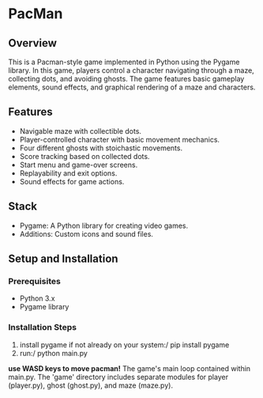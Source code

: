 # PacMan 

## Overview
This is a Pacman-style game implemented in Python using the Pygame library. 
In this game, players control a character navigating through a maze, collecting dots, and avoiding ghosts. 
The game features basic gameplay elements, sound effects, and graphical rendering of a maze and characters.

## Features
- Navigable maze with collectible dots.
- Player-controlled character with basic movement mechanics.
- Four different ghosts with stoichastic movements.
- Score tracking based on collected dots.
- Start menu and game-over screens.
- Replayability and exit options.
- Sound effects for game actions.

## Stack
- Pygame: A Python library for creating video games.
- Additions: Custom icons and sound files.

## Setup and Installation

### Prerequisites
- Python 3.x
- Pygame library

### Installation Steps
1. install pygame if not already on your system:/
	pip install pygame
2. run:/
	python main.py

**use WASD keys to move pacman!**
The game's main loop contained within main.py.
The 'game' directory includes separate modules for player (player.py), ghost (ghost.py), and maze (maze.py).
	
